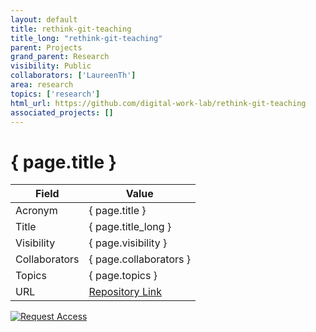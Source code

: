 ```yaml
---
layout: default
title: rethink-git-teaching
title_long: "rethink-git-teaching"
parent: Projects
grand_parent: Research
visibility: Public
collaborators: ['LaureenTh']
area: research
topics: ['research']
html_url: https://github.com/digital-work-lab/rethink-git-teaching
associated_projects: []
---
```


# { page.title }

Field               | Value
------------------- | ----------------------------------
Acronym             | { page.title }
Title               | { page.title_long }
Visibility          | { page.visibility }
Collaborators       | { page.collaborators }
Topics              | { page.topics }
URL                 | [Repository Link](https://github.com/digital-work-lab/rethink-git-teaching)

[![Request Access](https://img.shields.io/badge/Request-Access-blue?style=for-the-badge)](https://github.com/digital-work-lab/rethink-git-teaching/issues/new?assignees=geritwagner&labels=access+request&template=request-repo-access.md&title=%5BAccess+Request%5D+Request+for+access+to+repository)

